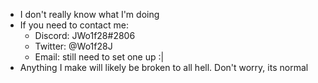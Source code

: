 - I don't really know what I'm doing
- If you need to contact me:
  - Discord: JWo1f28#2806
  - Twitter: @Wo1f28J
  - Email: still need to set one up :|
- Anything I make will likely be broken to all hell. Don't worry, its normal

<!---
Probably want to update this in the future
--->
